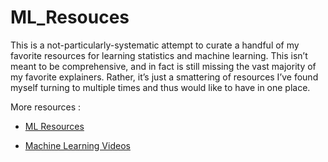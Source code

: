 # ML_Resouces


This is a not-particularly-systematic attempt to curate a handful of my favorite resources for learning statistics and machine learning. This isn’t meant to be comprehensive, and in fact is still missing the vast majority of my favorite explainers. Rather, it’s just a smattering of resources I’ve found myself turning to multiple times and thus would like to have in one place.

More resources : 

* [ML Resources](https://sgfin.github.io/learning-resources/?utm_campaign=Data_Elixir&utm_medium=email&utm_source=Data_Elixir_208&fbclid=IwAR3xRSw6YB32_kORcOoaqVfGTTSl4rAgPmEa7RbhgjtwQvEBlwQ_1USTMDc)

* [Machine Learning Videos](https://github.com/dustinvtran/ml-videos?fbclid=IwAR1VUpg8CG1ty7y1ysyHwrEnUfNms0hbAxOe7cuUowsYTKhCv1CjwFgY0M0)
